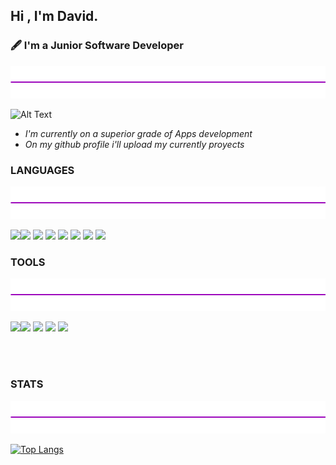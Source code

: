 ## Hi , I'm David. 
### 🖋️  I'm a Junior Software Developer 
<img src="img/purple-line.png">

![Alt Text](https://media.giphy.com/media/vLi3T5m3RH45y/giphy.gif)

<ul>
   <li><i> I'm currently on a superior grade of Apps development </i> </li>
   <li><i> On my github profile i'll upload my currently proyects</i> </li>
</ul>




### LANGUAGES 
<img src="img/purple-line.png">

 <img width="40" src="https://cdn.jsdelivr.net/gh/devicons/devicon/icons/android/android-plain.svg" /><img width="50" src="https://cdn.jsdelivr.net/gh/devicons/devicon/icons/java/java-original.svg" />
<img width="45" src="https://cdn.jsdelivr.net/gh/devicons/devicon/icons/python/python-original.svg" />
<img width="40" src="https://cdn.jsdelivr.net/gh/devicons/devicon/icons/html5/html5-original.svg" />
 <img width="40" src="https://cdn.jsdelivr.net/gh/devicons/devicon/icons/css3/css3-original.svg" />
 <img width="40" src="https://cdn.jsdelivr.net/gh/devicons/devicon/icons/sass/sass-original.svg" />
 <img width="40" src="https://cdn.jsdelivr.net/gh/devicons/devicon/icons/javascript/javascript-original.svg" />
 <img width="40" src="https://cdn.jsdelivr.net/gh/devicons/devicon/icons/microsoftsqlserver/microsoftsqlserver-plain.svg" />


### TOOLS
<img src="img/purple-line.png">

 <img width="40" src="https://cdn.jsdelivr.net/gh/devicons/devicon/icons/vscode/vscode-original.svg" /><img width="40" src="https://cdn.jsdelivr.net/gh/devicons/devicon/icons/vim/vim-original.svg" />
 <img width="40" src="https://cdn.jsdelivr.net/gh/devicons/devicon/icons/git/git-original.svg" />
 <img width="40" src="https://cdn.jsdelivr.net/gh/devicons/devicon/icons/androidstudio/androidstudio-original.svg" />
 <img width="40" src="https://cdn.jsdelivr.net/gh/devicons/devicon/icons/jetbrains/jetbrains-original.svg" />

   <br>
  <br>

### STATS
<img src="img/purple-line.png">

[![Top Langs](https://github-readme-stats.vercel.app/api/top-langs/?username=netvid&layout=compact&theme=dracula)](https://github.com/anuraghazra/github-readme-stats)








